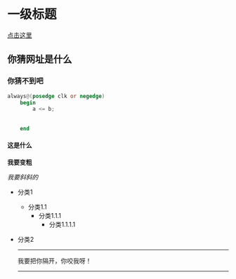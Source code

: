 # 一级标题

[点击这里](www.baidi.com)

## 你猜网址是什么

### 你猜不到吧

```verilog
always@(posedge clk or negedge)
    begin
        a <= b; 
        
        
    end 
```

#### 这是什么

**我要变粗**

*我要斜斜的*

* 分类1
  * 分类1.1
    * 分类1.1.1
      * 分类1.1.1.1

* 分类2

  ***************************************************

  我要把你隔开，你咬我呀！

  ****************************************

  